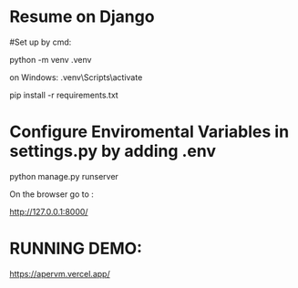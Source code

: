 # Resume on Django

#Set up by cmd:

python -m venv .venv

on Windows:
.venv\Scripts\activate

pip install -r requirements.txt

# Configure Enviromental Variables in settings.py by adding .env

python manage.py runserver

On the browser go to :

http://127.0.0.1:8000/




# RUNNING DEMO:
https://apervm.vercel.app/
